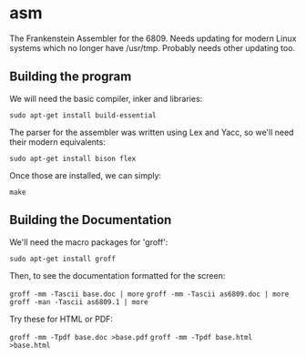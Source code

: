 # asm #

The Frankenstein Assembler for the 6809.
Needs updating for modern Linux systems which no longer have /usr/tmp.
Probably needs other updating too.

## Building the program ##

We will need the basic compiler, inker and libraries:

`sudo apt-get install build-essential`

The parser for the assembler was written using Lex and Yacc,
so we'll need their modern equivalents:

`sudo apt-get install bison flex`

Once those are installed, we can simply:

`make`

## Building the Documentation ##

We'll need the macro packages for 'groff':

`sudo apt-get install groff`

Then, to see the documentation formatted for the screen:

`groff -mm -Tascii base.doc | more`
`groff -mm -Tascii as6809.doc | more`
`groff -man -Tascii as6809.1 | more`

Try these for HTML or PDF:

`groff -mm -Tpdf base.doc >base.pdf`
`groff -mm -Tpdf base.html >base.html`
